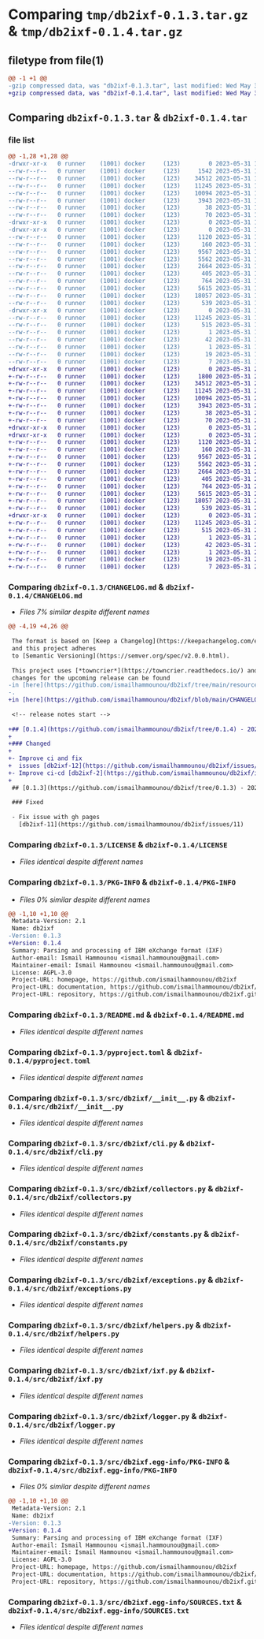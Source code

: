 # Comparing `tmp/db2ixf-0.1.3.tar.gz` & `tmp/db2ixf-0.1.4.tar.gz`

## filetype from file(1)

```diff
@@ -1 +1 @@
-gzip compressed data, was "db2ixf-0.1.3.tar", last modified: Wed May 31 17:36:21 2023, max compression
+gzip compressed data, was "db2ixf-0.1.4.tar", last modified: Wed May 31 22:57:53 2023, max compression
```

## Comparing `db2ixf-0.1.3.tar` & `db2ixf-0.1.4.tar`

### file list

```diff
@@ -1,28 +1,28 @@
-drwxr-xr-x   0 runner    (1001) docker     (123)        0 2023-05-31 17:36:21.940133 db2ixf-0.1.3/
--rw-r--r--   0 runner    (1001) docker     (123)     1542 2023-05-31 17:34:43.000000 db2ixf-0.1.3/CHANGELOG.md
--rw-r--r--   0 runner    (1001) docker     (123)    34512 2023-05-31 17:34:43.000000 db2ixf-0.1.3/LICENSE
--rw-r--r--   0 runner    (1001) docker     (123)    11245 2023-05-31 17:36:21.940133 db2ixf-0.1.3/PKG-INFO
--rw-r--r--   0 runner    (1001) docker     (123)    10094 2023-05-31 17:34:43.000000 db2ixf-0.1.3/README.md
--rw-r--r--   0 runner    (1001) docker     (123)     3943 2023-05-31 17:34:43.000000 db2ixf-0.1.3/pyproject.toml
--rw-r--r--   0 runner    (1001) docker     (123)       38 2023-05-31 17:36:21.940133 db2ixf-0.1.3/setup.cfg
--rw-r--r--   0 runner    (1001) docker     (123)       70 2023-05-31 17:34:43.000000 db2ixf-0.1.3/setup.py
-drwxr-xr-x   0 runner    (1001) docker     (123)        0 2023-05-31 17:36:21.936133 db2ixf-0.1.3/src/
-drwxr-xr-x   0 runner    (1001) docker     (123)        0 2023-05-31 17:36:21.936133 db2ixf-0.1.3/src/db2ixf/
--rw-r--r--   0 runner    (1001) docker     (123)     1120 2023-05-31 17:34:43.000000 db2ixf-0.1.3/src/db2ixf/__init__.py
--rw-r--r--   0 runner    (1001) docker     (123)      160 2023-05-31 17:36:21.000000 db2ixf-0.1.3/src/db2ixf/_version.py
--rw-r--r--   0 runner    (1001) docker     (123)     9567 2023-05-31 17:34:43.000000 db2ixf-0.1.3/src/db2ixf/cli.py
--rw-r--r--   0 runner    (1001) docker     (123)     5562 2023-05-31 17:34:43.000000 db2ixf-0.1.3/src/db2ixf/collectors.py
--rw-r--r--   0 runner    (1001) docker     (123)     2664 2023-05-31 17:34:43.000000 db2ixf-0.1.3/src/db2ixf/constants.py
--rw-r--r--   0 runner    (1001) docker     (123)      405 2023-05-31 17:34:43.000000 db2ixf-0.1.3/src/db2ixf/encoders.py
--rw-r--r--   0 runner    (1001) docker     (123)      764 2023-05-31 17:34:43.000000 db2ixf-0.1.3/src/db2ixf/exceptions.py
--rw-r--r--   0 runner    (1001) docker     (123)     5615 2023-05-31 17:34:43.000000 db2ixf-0.1.3/src/db2ixf/helpers.py
--rw-r--r--   0 runner    (1001) docker     (123)    18057 2023-05-31 17:34:43.000000 db2ixf-0.1.3/src/db2ixf/ixf.py
--rw-r--r--   0 runner    (1001) docker     (123)      539 2023-05-31 17:34:43.000000 db2ixf-0.1.3/src/db2ixf/logger.py
-drwxr-xr-x   0 runner    (1001) docker     (123)        0 2023-05-31 17:36:21.940133 db2ixf-0.1.3/src/db2ixf.egg-info/
--rw-r--r--   0 runner    (1001) docker     (123)    11245 2023-05-31 17:36:21.000000 db2ixf-0.1.3/src/db2ixf.egg-info/PKG-INFO
--rw-r--r--   0 runner    (1001) docker     (123)      515 2023-05-31 17:36:21.000000 db2ixf-0.1.3/src/db2ixf.egg-info/SOURCES.txt
--rw-r--r--   0 runner    (1001) docker     (123)        1 2023-05-31 17:36:21.000000 db2ixf-0.1.3/src/db2ixf.egg-info/dependency_links.txt
--rw-r--r--   0 runner    (1001) docker     (123)       42 2023-05-31 17:36:21.000000 db2ixf-0.1.3/src/db2ixf.egg-info/entry_points.txt
--rw-r--r--   0 runner    (1001) docker     (123)        1 2023-05-31 17:36:20.000000 db2ixf-0.1.3/src/db2ixf.egg-info/not-zip-safe
--rw-r--r--   0 runner    (1001) docker     (123)       19 2023-05-31 17:36:21.000000 db2ixf-0.1.3/src/db2ixf.egg-info/requires.txt
--rw-r--r--   0 runner    (1001) docker     (123)        7 2023-05-31 17:36:21.000000 db2ixf-0.1.3/src/db2ixf.egg-info/top_level.txt
+drwxr-xr-x   0 runner    (1001) docker     (123)        0 2023-05-31 22:57:53.687338 db2ixf-0.1.4/
+-rw-r--r--   0 runner    (1001) docker     (123)     1800 2023-05-31 22:56:48.000000 db2ixf-0.1.4/CHANGELOG.md
+-rw-r--r--   0 runner    (1001) docker     (123)    34512 2023-05-31 22:56:48.000000 db2ixf-0.1.4/LICENSE
+-rw-r--r--   0 runner    (1001) docker     (123)    11245 2023-05-31 22:57:53.687338 db2ixf-0.1.4/PKG-INFO
+-rw-r--r--   0 runner    (1001) docker     (123)    10094 2023-05-31 22:56:48.000000 db2ixf-0.1.4/README.md
+-rw-r--r--   0 runner    (1001) docker     (123)     3943 2023-05-31 22:56:48.000000 db2ixf-0.1.4/pyproject.toml
+-rw-r--r--   0 runner    (1001) docker     (123)       38 2023-05-31 22:57:53.687338 db2ixf-0.1.4/setup.cfg
+-rw-r--r--   0 runner    (1001) docker     (123)       70 2023-05-31 22:56:48.000000 db2ixf-0.1.4/setup.py
+drwxr-xr-x   0 runner    (1001) docker     (123)        0 2023-05-31 22:57:53.683338 db2ixf-0.1.4/src/
+drwxr-xr-x   0 runner    (1001) docker     (123)        0 2023-05-31 22:57:53.683338 db2ixf-0.1.4/src/db2ixf/
+-rw-r--r--   0 runner    (1001) docker     (123)     1120 2023-05-31 22:56:48.000000 db2ixf-0.1.4/src/db2ixf/__init__.py
+-rw-r--r--   0 runner    (1001) docker     (123)      160 2023-05-31 22:57:53.000000 db2ixf-0.1.4/src/db2ixf/_version.py
+-rw-r--r--   0 runner    (1001) docker     (123)     9567 2023-05-31 22:56:48.000000 db2ixf-0.1.4/src/db2ixf/cli.py
+-rw-r--r--   0 runner    (1001) docker     (123)     5562 2023-05-31 22:56:48.000000 db2ixf-0.1.4/src/db2ixf/collectors.py
+-rw-r--r--   0 runner    (1001) docker     (123)     2664 2023-05-31 22:56:48.000000 db2ixf-0.1.4/src/db2ixf/constants.py
+-rw-r--r--   0 runner    (1001) docker     (123)      405 2023-05-31 22:56:48.000000 db2ixf-0.1.4/src/db2ixf/encoders.py
+-rw-r--r--   0 runner    (1001) docker     (123)      764 2023-05-31 22:56:48.000000 db2ixf-0.1.4/src/db2ixf/exceptions.py
+-rw-r--r--   0 runner    (1001) docker     (123)     5615 2023-05-31 22:56:48.000000 db2ixf-0.1.4/src/db2ixf/helpers.py
+-rw-r--r--   0 runner    (1001) docker     (123)    18057 2023-05-31 22:56:48.000000 db2ixf-0.1.4/src/db2ixf/ixf.py
+-rw-r--r--   0 runner    (1001) docker     (123)      539 2023-05-31 22:56:48.000000 db2ixf-0.1.4/src/db2ixf/logger.py
+drwxr-xr-x   0 runner    (1001) docker     (123)        0 2023-05-31 22:57:53.687338 db2ixf-0.1.4/src/db2ixf.egg-info/
+-rw-r--r--   0 runner    (1001) docker     (123)    11245 2023-05-31 22:57:53.000000 db2ixf-0.1.4/src/db2ixf.egg-info/PKG-INFO
+-rw-r--r--   0 runner    (1001) docker     (123)      515 2023-05-31 22:57:53.000000 db2ixf-0.1.4/src/db2ixf.egg-info/SOURCES.txt
+-rw-r--r--   0 runner    (1001) docker     (123)        1 2023-05-31 22:57:53.000000 db2ixf-0.1.4/src/db2ixf.egg-info/dependency_links.txt
+-rw-r--r--   0 runner    (1001) docker     (123)       42 2023-05-31 22:57:53.000000 db2ixf-0.1.4/src/db2ixf.egg-info/entry_points.txt
+-rw-r--r--   0 runner    (1001) docker     (123)        1 2023-05-31 22:57:52.000000 db2ixf-0.1.4/src/db2ixf.egg-info/not-zip-safe
+-rw-r--r--   0 runner    (1001) docker     (123)       19 2023-05-31 22:57:53.000000 db2ixf-0.1.4/src/db2ixf.egg-info/requires.txt
+-rw-r--r--   0 runner    (1001) docker     (123)        7 2023-05-31 22:57:53.000000 db2ixf-0.1.4/src/db2ixf.egg-info/top_level.txt
```

### Comparing `db2ixf-0.1.3/CHANGELOG.md` & `db2ixf-0.1.4/CHANGELOG.md`

 * *Files 7% similar despite different names*

```diff
@@ -4,19 +4,26 @@
 
 The format is based on [Keep a Changelog](https://keepachangelog.com/en/1.0.0/),
 and this project adheres
 to [Semantic Versioning](https://semver.org/spec/v2.0.0.html).
 
 This project uses [*towncrier*](https://towncrier.readthedocs.io/) and the
 changes for the upcoming release can be found
-in [here](https://github.com/ismailhammounou/db2ixf/tree/main/resources/changelog/)
-.
+in [here](https://github.com/ismailhammounou/db2ixf/blob/main/CHANGELOG.md).
 
 <!-- release notes start -->
 
+## [0.1.4](https://github.com/ismailhammounou/db2ixf/tree/0.1.4) - 2023-06-01
+
+### Changed
+
+- Improve ci and fix
+  issues [db2ixf-12](https://github.com/ismailhammounou/db2ixf/issues/12)
+- Improve ci-cd [db2ixf-2](https://github.com/ismailhammounou/db2ixf/issues/2)
+
 ## [0.1.3](https://github.com/ismailhammounou/db2ixf/tree/0.1.3) - 2023-05-31
 
 ### Fixed
 
 - Fix issue with gh pages
   [db2ixf-11](https://github.com/ismailhammounou/db2ixf/issues/11)
```

### Comparing `db2ixf-0.1.3/LICENSE` & `db2ixf-0.1.4/LICENSE`

 * *Files identical despite different names*

### Comparing `db2ixf-0.1.3/PKG-INFO` & `db2ixf-0.1.4/PKG-INFO`

 * *Files 0% similar despite different names*

```diff
@@ -1,10 +1,10 @@
 Metadata-Version: 2.1
 Name: db2ixf
-Version: 0.1.3
+Version: 0.1.4
 Summary: Parsing and processing of IBM eXchange format (IXF)
 Author-email: Ismail Hammounou <ismail.hammounou@gmail.com>
 Maintainer-email: Ismail Hammounou <ismail.hammounou@gmail.com>
 License: AGPL-3.0
 Project-URL: homepage, https://github.com/ismailhammounou/db2ixf
 Project-URL: documentation, https://github.com/ismailhammounou/db2ixf/blob/main/README.md
 Project-URL: repository, https://github.com/ismailhammounou/db2ixf.git
```

### Comparing `db2ixf-0.1.3/README.md` & `db2ixf-0.1.4/README.md`

 * *Files identical despite different names*

### Comparing `db2ixf-0.1.3/pyproject.toml` & `db2ixf-0.1.4/pyproject.toml`

 * *Files identical despite different names*

### Comparing `db2ixf-0.1.3/src/db2ixf/__init__.py` & `db2ixf-0.1.4/src/db2ixf/__init__.py`

 * *Files identical despite different names*

### Comparing `db2ixf-0.1.3/src/db2ixf/cli.py` & `db2ixf-0.1.4/src/db2ixf/cli.py`

 * *Files identical despite different names*

### Comparing `db2ixf-0.1.3/src/db2ixf/collectors.py` & `db2ixf-0.1.4/src/db2ixf/collectors.py`

 * *Files identical despite different names*

### Comparing `db2ixf-0.1.3/src/db2ixf/constants.py` & `db2ixf-0.1.4/src/db2ixf/constants.py`

 * *Files identical despite different names*

### Comparing `db2ixf-0.1.3/src/db2ixf/exceptions.py` & `db2ixf-0.1.4/src/db2ixf/exceptions.py`

 * *Files identical despite different names*

### Comparing `db2ixf-0.1.3/src/db2ixf/helpers.py` & `db2ixf-0.1.4/src/db2ixf/helpers.py`

 * *Files identical despite different names*

### Comparing `db2ixf-0.1.3/src/db2ixf/ixf.py` & `db2ixf-0.1.4/src/db2ixf/ixf.py`

 * *Files identical despite different names*

### Comparing `db2ixf-0.1.3/src/db2ixf/logger.py` & `db2ixf-0.1.4/src/db2ixf/logger.py`

 * *Files identical despite different names*

### Comparing `db2ixf-0.1.3/src/db2ixf.egg-info/PKG-INFO` & `db2ixf-0.1.4/src/db2ixf.egg-info/PKG-INFO`

 * *Files 0% similar despite different names*

```diff
@@ -1,10 +1,10 @@
 Metadata-Version: 2.1
 Name: db2ixf
-Version: 0.1.3
+Version: 0.1.4
 Summary: Parsing and processing of IBM eXchange format (IXF)
 Author-email: Ismail Hammounou <ismail.hammounou@gmail.com>
 Maintainer-email: Ismail Hammounou <ismail.hammounou@gmail.com>
 License: AGPL-3.0
 Project-URL: homepage, https://github.com/ismailhammounou/db2ixf
 Project-URL: documentation, https://github.com/ismailhammounou/db2ixf/blob/main/README.md
 Project-URL: repository, https://github.com/ismailhammounou/db2ixf.git
```

### Comparing `db2ixf-0.1.3/src/db2ixf.egg-info/SOURCES.txt` & `db2ixf-0.1.4/src/db2ixf.egg-info/SOURCES.txt`

 * *Files identical despite different names*


